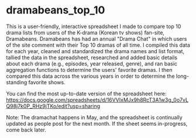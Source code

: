 # dramabeans_top_10
This is a user-friendly, interactive spreadsheet I made to compare top 10 drama lists from users of the K-drama (Korean tv shows) fan-site, Dramabeans. Dramabeans has had an annual "Drama Chat" in which users of the site comment with their Top 10 dramas of all time. I compiled this data for each year, cleaned and standardized the drama names and list format, tallied the data in the spreadsheet, researched and added basic details about each drama (e.g., episodes, year released, genre), and ran basic aggregation functions to determine the users' favorite dramas. I then compared this data across the various years in order to determine the long-standing favorite shows.

You can find the most up-to-date version of the spreadsheet here: https://docs.google.com/spreadsheets/d/16VVIxMJx9h8RcT3A1w3g_0o7vLQ98j7k0P_RHz9jTKo/edit?usp=sharing

Note: The dramachat happens in May, and the spreadsheet is continually updated as people post for the next month. If the sheet seems in-progress, come back later.

